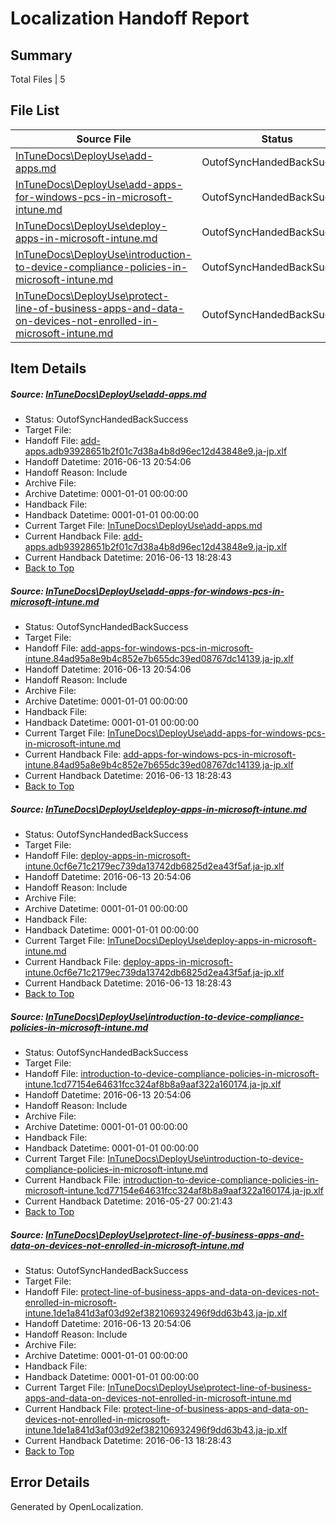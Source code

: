 # <a name='report-top'></a> Localization Handoff Report

## Summary
 Total Files | 5

## File List
 Source File | Status | Details 
 ----------- | ------ | ------- 
 [InTuneDocs\DeployUse\add-apps.md](https://github.com/Microsoft/IntuneDocs-pr/blob/a3af42343f1ec2c5af3dda4828f8840bb76c4d5f/InTuneDocs/DeployUse/add-apps.md) | OutofSyncHandedBackSuccess | [Details](#2a76daee73f0dd3c6219a4cf42f9bb00fd83f25712)
 [InTuneDocs\DeployUse\add-apps-for-windows-pcs-in-microsoft-intune.md](https://github.com/Microsoft/IntuneDocs-pr/blob/024ba0e2c63a42c121bd27302e8926bddac5566b/InTuneDocs/DeployUse/add-apps-for-windows-pcs-in-microsoft-intune.md) | OutofSyncHandedBackSuccess | [Details](#7da75576bf5296da6fbf35fb3c35c5d0d45c511d11)
 [InTuneDocs\DeployUse\deploy-apps-in-microsoft-intune.md](https://github.com/Microsoft/IntuneDocs-pr/blob/c95a776e79cf3e1c7009d6e27f8f50482434d298/InTuneDocs/DeployUse/deploy-apps-in-microsoft-intune.md) | OutofSyncHandedBackSuccess | [Details](#46562ed3463c4a23a511eb5c7f28a0b11e84f42133)
 [InTuneDocs\DeployUse\introduction-to-device-compliance-policies-in-microsoft-intune.md](https://github.com/Microsoft/IntuneDocs-pr/blob/e9e069a2887b812b30c620634a8e0d093093b460/InTuneDocs/DeployUse/introduction-to-device-compliance-policies-in-microsoft-intune.md) | OutofSyncHandedBackSuccess | [Details](#c443bb51ba05161c5088475e528e6ada28c105a555)
 [InTuneDocs\DeployUse\protect-line-of-business-apps-and-data-on-devices-not-enrolled-in-microsoft-intune.md](https://github.com/Microsoft/IntuneDocs-pr/blob/e05303a6f0a083eaa91209405e9c66422d859cc8/InTuneDocs/DeployUse/protect-line-of-business-apps-and-data-on-devices-not-enrolled-in-microsoft-intune.md) | OutofSyncHandedBackSuccess | [Details](#3b80551ccb68248a5d80fc2465be8c83542b8df6222)

## Item Details
##### <a name='2a76daee73f0dd3c6219a4cf42f9bb00fd83f25712'></a> Source: [InTuneDocs\DeployUse\add-apps.md](https://github.com/Microsoft/IntuneDocs-pr/blob/a3af42343f1ec2c5af3dda4828f8840bb76c4d5f/InTuneDocs/DeployUse/add-apps.md)
* Status: OutofSyncHandedBackSuccess
* Target File: 
* Handoff File: [add-apps.adb93928651b2f01c7d38a4b8d96ec12d43848e9.ja-jp.xlf](https://github.com/Microsoft/EM.handoff/blob/d6f4c5c57ce853be19a3fcd5c74b43529e5aa64c/ol-handoff/Microsoft/IntuneDocs-pr.ja-jp/master/add-apps.adb93928651b2f01c7d38a4b8d96ec12d43848e9.ja-jp.xlf)
* Handoff Datetime: 2016-06-13 20:54:06
* Handoff Reason: Include
* Archive File: 
* Archive Datetime: 0001-01-01 00:00:00
* Handback File: 
* Handback Datetime: 0001-01-01 00:00:00
* Current Target File: [InTuneDocs\DeployUse\add-apps.md](https://github.com/Microsoft/IntuneDocs-pr.ja-jp/blob/623a1c585a7a11ad0310fcfe0388b7b60dfc6966/InTuneDocs/DeployUse/add-apps.md)
* Current Handback File: [add-apps.adb93928651b2f01c7d38a4b8d96ec12d43848e9.ja-jp.xlf](https://github.com/Microsoft/EM.handback/blob/3712e8c1a873f075210b7243419268057630eac8/ol-handback/Microsoft/IntuneDocs-pr.ja-jp/master/add-apps.adb93928651b2f01c7d38a4b8d96ec12d43848e9.ja-jp.xlf)
* Current Handback Datetime: 2016-06-13 18:28:43
* [Back to Top](#report-top)

##### <a name='7da75576bf5296da6fbf35fb3c35c5d0d45c511d11'></a> Source: [InTuneDocs\DeployUse\add-apps-for-windows-pcs-in-microsoft-intune.md](https://github.com/Microsoft/IntuneDocs-pr/blob/024ba0e2c63a42c121bd27302e8926bddac5566b/InTuneDocs/DeployUse/add-apps-for-windows-pcs-in-microsoft-intune.md)
* Status: OutofSyncHandedBackSuccess
* Target File: 
* Handoff File: [add-apps-for-windows-pcs-in-microsoft-intune.84ad95a8e9b4c852e7b655dc39ed08767dc14139.ja-jp.xlf](https://github.com/Microsoft/EM.handoff/blob/d6f4c5c57ce853be19a3fcd5c74b43529e5aa64c/ol-handoff/Microsoft/IntuneDocs-pr.ja-jp/master/add-apps-for-windows-pcs-in-microsoft-intune.84ad95a8e9b4c852e7b655dc39ed08767dc14139.ja-jp.xlf)
* Handoff Datetime: 2016-06-13 20:54:06
* Handoff Reason: Include
* Archive File: 
* Archive Datetime: 0001-01-01 00:00:00
* Handback File: 
* Handback Datetime: 0001-01-01 00:00:00
* Current Target File: [InTuneDocs\DeployUse\add-apps-for-windows-pcs-in-microsoft-intune.md](https://github.com/Microsoft/IntuneDocs-pr.ja-jp/blob/623a1c585a7a11ad0310fcfe0388b7b60dfc6966/InTuneDocs/DeployUse/add-apps-for-windows-pcs-in-microsoft-intune.md)
* Current Handback File: [add-apps-for-windows-pcs-in-microsoft-intune.84ad95a8e9b4c852e7b655dc39ed08767dc14139.ja-jp.xlf](https://github.com/Microsoft/EM.handback/blob/3712e8c1a873f075210b7243419268057630eac8/ol-handback/Microsoft/IntuneDocs-pr.ja-jp/master/add-apps-for-windows-pcs-in-microsoft-intune.84ad95a8e9b4c852e7b655dc39ed08767dc14139.ja-jp.xlf)
* Current Handback Datetime: 2016-06-13 18:28:43
* [Back to Top](#report-top)

##### <a name='46562ed3463c4a23a511eb5c7f28a0b11e84f42133'></a> Source: [InTuneDocs\DeployUse\deploy-apps-in-microsoft-intune.md](https://github.com/Microsoft/IntuneDocs-pr/blob/c95a776e79cf3e1c7009d6e27f8f50482434d298/InTuneDocs/DeployUse/deploy-apps-in-microsoft-intune.md)
* Status: OutofSyncHandedBackSuccess
* Target File: 
* Handoff File: [deploy-apps-in-microsoft-intune.0cf6e71c2179ec739da13742db6825d2ea43f5af.ja-jp.xlf](https://github.com/Microsoft/EM.handoff/blob/d6f4c5c57ce853be19a3fcd5c74b43529e5aa64c/ol-handoff/Microsoft/IntuneDocs-pr.ja-jp/master/deploy-apps-in-microsoft-intune.0cf6e71c2179ec739da13742db6825d2ea43f5af.ja-jp.xlf)
* Handoff Datetime: 2016-06-13 20:54:06
* Handoff Reason: Include
* Archive File: 
* Archive Datetime: 0001-01-01 00:00:00
* Handback File: 
* Handback Datetime: 0001-01-01 00:00:00
* Current Target File: [InTuneDocs\DeployUse\deploy-apps-in-microsoft-intune.md](https://github.com/Microsoft/IntuneDocs-pr.ja-jp/blob/623a1c585a7a11ad0310fcfe0388b7b60dfc6966/InTuneDocs/DeployUse/deploy-apps-in-microsoft-intune.md)
* Current Handback File: [deploy-apps-in-microsoft-intune.0cf6e71c2179ec739da13742db6825d2ea43f5af.ja-jp.xlf](https://github.com/Microsoft/EM.handback/blob/3712e8c1a873f075210b7243419268057630eac8/ol-handback/Microsoft/IntuneDocs-pr.ja-jp/master/deploy-apps-in-microsoft-intune.0cf6e71c2179ec739da13742db6825d2ea43f5af.ja-jp.xlf)
* Current Handback Datetime: 2016-06-13 18:28:43
* [Back to Top](#report-top)

##### <a name='c443bb51ba05161c5088475e528e6ada28c105a555'></a> Source: [InTuneDocs\DeployUse\introduction-to-device-compliance-policies-in-microsoft-intune.md](https://github.com/Microsoft/IntuneDocs-pr/blob/e9e069a2887b812b30c620634a8e0d093093b460/InTuneDocs/DeployUse/introduction-to-device-compliance-policies-in-microsoft-intune.md)
* Status: OutofSyncHandedBackSuccess
* Target File: 
* Handoff File: [introduction-to-device-compliance-policies-in-microsoft-intune.1cd77154e64631fcc324af8b8a9aaf322a160174.ja-jp.xlf](https://github.com/Microsoft/EM.handoff/blob/d6f4c5c57ce853be19a3fcd5c74b43529e5aa64c/ol-handoff/Microsoft/IntuneDocs-pr.ja-jp/master/introduction-to-device-compliance-policies-in-microsoft-intune.1cd77154e64631fcc324af8b8a9aaf322a160174.ja-jp.xlf)
* Handoff Datetime: 2016-06-13 20:54:06
* Handoff Reason: Include
* Archive File: 
* Archive Datetime: 0001-01-01 00:00:00
* Handback File: 
* Handback Datetime: 0001-01-01 00:00:00
* Current Target File: [InTuneDocs\DeployUse\introduction-to-device-compliance-policies-in-microsoft-intune.md](https://github.com/Microsoft/IntuneDocs-pr.ja-jp/blob/4d39a040399090b0d431556a0d19de6e0ea68806/InTuneDocs/DeployUse/introduction-to-device-compliance-policies-in-microsoft-intune.md)
* Current Handback File: [introduction-to-device-compliance-policies-in-microsoft-intune.1cd77154e64631fcc324af8b8a9aaf322a160174.ja-jp.xlf](https://github.com/Microsoft/EM.handback/blob/c585b9217af0c834ddf1560f3e3c6a45f02dcd6f/ol-handback/Microsoft/IntuneDocs-pr.ja-jp/master/introduction-to-device-compliance-policies-in-microsoft-intune.1cd77154e64631fcc324af8b8a9aaf322a160174.ja-jp.xlf)
* Current Handback Datetime: 2016-05-27 00:21:43
* [Back to Top](#report-top)

##### <a name='3b80551ccb68248a5d80fc2465be8c83542b8df6222'></a> Source: [InTuneDocs\DeployUse\protect-line-of-business-apps-and-data-on-devices-not-enrolled-in-microsoft-intune.md](https://github.com/Microsoft/IntuneDocs-pr/blob/e05303a6f0a083eaa91209405e9c66422d859cc8/InTuneDocs/DeployUse/protect-line-of-business-apps-and-data-on-devices-not-enrolled-in-microsoft-intune.md)
* Status: OutofSyncHandedBackSuccess
* Target File: 
* Handoff File: [protect-line-of-business-apps-and-data-on-devices-not-enrolled-in-microsoft-intune.1de1a841d3af03d92ef382106932496f9dd63b43.ja-jp.xlf](https://github.com/Microsoft/EM.handoff/blob/d6f4c5c57ce853be19a3fcd5c74b43529e5aa64c/ol-handoff/Microsoft/IntuneDocs-pr.ja-jp/master/protect-line-of-business-apps-and-data-on-devices-not-enrolled-in-microsoft-intune.1de1a841d3af03d92ef382106932496f9dd63b43.ja-jp.xlf)
* Handoff Datetime: 2016-06-13 20:54:06
* Handoff Reason: Include
* Archive File: 
* Archive Datetime: 0001-01-01 00:00:00
* Handback File: 
* Handback Datetime: 0001-01-01 00:00:00
* Current Target File: [InTuneDocs\DeployUse\protect-line-of-business-apps-and-data-on-devices-not-enrolled-in-microsoft-intune.md](https://github.com/Microsoft/IntuneDocs-pr.ja-jp/blob/623a1c585a7a11ad0310fcfe0388b7b60dfc6966/InTuneDocs/DeployUse/protect-line-of-business-apps-and-data-on-devices-not-enrolled-in-microsoft-intune.md)
* Current Handback File: [protect-line-of-business-apps-and-data-on-devices-not-enrolled-in-microsoft-intune.1de1a841d3af03d92ef382106932496f9dd63b43.ja-jp.xlf](https://github.com/Microsoft/EM.handback/blob/3712e8c1a873f075210b7243419268057630eac8/ol-handback/Microsoft/IntuneDocs-pr.ja-jp/master/protect-line-of-business-apps-and-data-on-devices-not-enrolled-in-microsoft-intune.1de1a841d3af03d92ef382106932496f9dd63b43.ja-jp.xlf)
* Current Handback Datetime: 2016-06-13 18:28:43
* [Back to Top](#report-top)


## Error Details

Generated by OpenLocalization.
